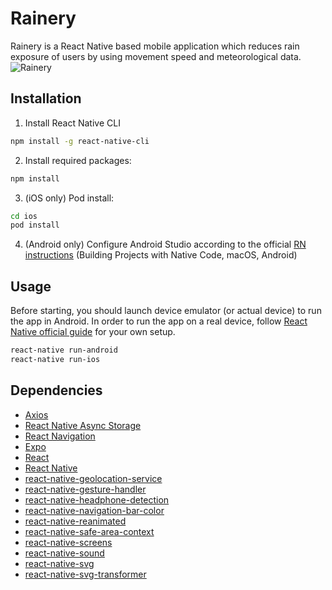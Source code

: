 # Rainery

Rainery is a React Native based mobile application which reduces rain exposure of users by using movement speed and meteorological data.
![Rainery](assets/images/rainery_mockup_mixed)
## Installation
1. Install React Native CLI

```bash
npm install -g react-native-cli
```

2. Install required packages:

```bash
npm install
```
3. (iOS only) Pod install:

```bash
cd ios
pod install
```
4. (Android only) Configure Android Studio according to the official [RN instructions](https://facebook.github.io/react-native/docs/getting-started) (Building Projects with Native Code, macOS, Android)
## Usage
Before starting, you should launch device emulator (or actual device) to run the app in Android. In order to run the app on a real device, follow [React Native official guide](https://facebook.github.io/react-native/docs/running-on-device.html) for your own setup.

```bash
react-native run-android
react-native run-ios
```
## Dependencies
* [Axios](https://www.npmjs.com/package/axios)
* [React Native Async Storage](https://www.npmjs.com/package/@react-native-async-storage/async-storage)
* [React Navigation](https://reactnavigation.org/docs/getting-started/)
* [Expo](https://expo.dev/)
* [React](https://reactjs.org/docs/getting-started.html)
* [React Native](https://reactnative.dev/docs/getting-started)
* [react-native-geolocation-service](https://www.npmjs.com/package/react-native-geolocation-service)
* [react-native-gesture-handler](https://www.npmjs.com/package/react-native-gesture-handler)
* [react-native-headphone-detection](https://www.npmjs.com/package/react-native-headphone-detection)
* [react-native-navigation-bar-color](https://www.npmjs.com/package/react-native-navigation-bar-color)
* [react-native-reanimated](https://www.npmjs.com/package/react-native-reanimated)
* [react-native-safe-area-context](https://www.npmjs.com/package/react-native-safe-area-context)
* [react-native-screens](https://www.npmjs.com/package/react-native-screens)
* [react-native-sound](https://www.npmjs.com/package/react-native-sound)
* [react-native-svg](https://www.npmjs.com/package/react-native-svg)
* [react-native-svg-transformer](https://www.npmjs.com/package/@ornikar/react-native-svg-transformer)
